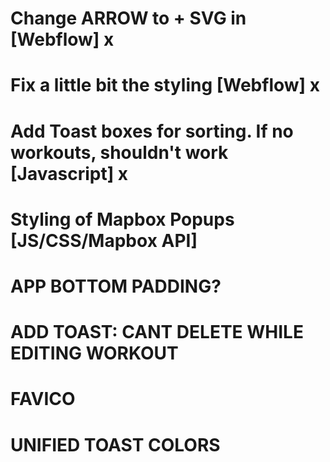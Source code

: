 # Change ARROW to + SVG in [Webflow] x

# Fix a little bit the styling [Webflow] x

# Add Toast boxes for sorting. If no workouts, shouldn't work [Javascript] x

# Styling of Mapbox Popups [JS/CSS/Mapbox API]

# APP BOTTOM PADDING?

# ADD TOAST: CANT DELETE WHILE EDITING WORKOUT

# FAVICO

# UNIFIED TOAST COLORS
